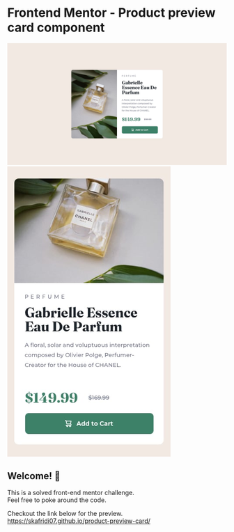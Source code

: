 # Frontend Mentor - Product preview card component

![Desktop view](./design/desktop-design.jpg)
![Mobile view](./design/mobile-design.jpg)

## Welcome! 👋

This is a solved front-end mentor challenge.\
Feel free to poke around the code.

Checkout the link below for the preview.\
https://skafridi07.github.io/product-preview-card/

